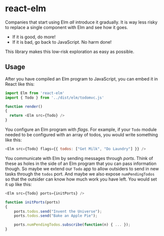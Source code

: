 # react-elm

Companies that start using Elm *all* introduce it gradually. It is way less risky to replace a single component with Elm and see how it goes.

  - If it is good, do more!
  - If it is bad, go back to JavaScript. No harm done!

This library makes this low-risk exploration as easy as possible.


## Usage

After you have compiled an Elm program to JavaScript, you can embed it in React like this:

```javascript
import Elm from 'react-elm'
import { Todo } from '../dist/elm/todomvc.js'

function render()
{
  return <Elm src={Todo} />
}
```

You configure an Elm program with *flags*. For example, if your `Todo` module needed to be configured with an array of todos, you would write something like this:

```javascript
<Elm src={Todo} flags={{ todos: ["Get Milk", "Do Laundry"] }} />
```

You communicate with Elm by sending messages through *ports*. Think of these as holes in the side of an Elm program that you can pass information though. So maybe we extend our `Todo` app to allow outsiders to send in new tasks through the `todos` port. And maybe we also expose `numPendingTodos` so that the outsider can know how much work you have left. You would set it up like this:

```javascript
<Elm src={Todo} ports={initPorts} />

function initPorts(ports)
{
	ports.todos.send("Invent the Universe");
	ports.todos.send("Bake an Apple Pie");

	ports.numPendingTodos.subscribe(function(n) { ... });
}
```
